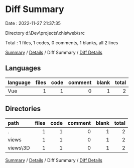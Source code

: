 # Diff Summary

Date : 2022-11-27 21:37:35

Directory d:\\Dev\\projects\\xhis\\web\\src

Total : 1 files,  1 codes, 0 comments, 1 blanks, all 2 lines

[Summary](results.md) / [Details](details.md) / Diff Summary / [Diff Details](diff-details.md)

## Languages
| language | files | code | comment | blank | total |
| :--- | ---: | ---: | ---: | ---: | ---: |
| Vue | 1 | 1 | 0 | 1 | 2 |

## Directories
| path | files | code | comment | blank | total |
| :--- | ---: | ---: | ---: | ---: | ---: |
| . | 1 | 1 | 0 | 1 | 2 |
| views | 1 | 1 | 0 | 1 | 2 |
| views\\3D | 1 | 1 | 0 | 1 | 2 |

[Summary](results.md) / [Details](details.md) / Diff Summary / [Diff Details](diff-details.md)